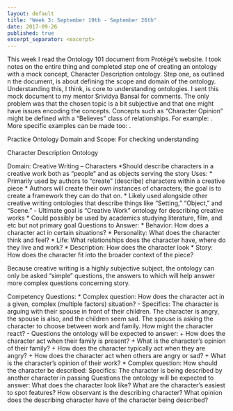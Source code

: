 ```yaml
---
layout: default
title: "Week 3: September 19th - September 26th"
date: 2017-09-26
published: true
excerpt_separator: <excerpt>
---
```

This week I read the Ontology 101 document from Protégé’s website. I took notes on the entire thing and completed step one of creating an ontology with a mock concept, Character Description ontology. <excerpt> Step one, as outlined n the document, is about defining the scope and domain of the ontology. Understanding this, I think, is core to understanding ontologies. I sent this mock document to my mentor Srividya Bansal for comments. The only problem was that the chosen topic is a bit subjective and that one might have issues encoding the concepts. Concepts such as “Character Opinion” might be defined with a “Believes” class of relationships. For example: <Character> <Believes> <Christianity>. More specific examples can be made too: <Character> <BelievesIsCute> <Dogs>.

Practice Ontology Domain and Scope: For checking understanding

Character Description Ontology

Domain: Creative Writing – Characters
	*Should describe characters in a creative work both as “people” and as objects serving the story
Uses:
	* Primarily used by authors to “create” (describe) characters within a creative piece
	* Authors will create their own instances of characters; the goal is to create a framework they can do that on.
	* Likely used alongside other creative writing ontologies that describe things like “Setting,” “Object,” and “Scene.”
		- Ultimate goal is “Creative Work” ontology for describing creative works
	* Could possibly be used by academics studying literature, film, and etc but not primary goal
Questions to Answer:
	* Behavior: How does a character act in certain situations?
	* Personality: What does the character think and feel?
	* Life: What relationships does the character have, where do they live and work?
	* Description: How does the character look
	* Story: How does the character fit into the broader context of the piece?

Because creative writing is a highly subjective subject, the ontology can only be asked “simple” questions, the answers to which will help answer more complex questions concerning story.

Competency Questions:
	* Complex question: How does the character act in a given, complex (multiple factors) situation?
		- Specifics: The character is arguing with their spouse in front of their children. The character is angry, the spouse is also, and the children seem sad. The spouse is asking the character to choose between work and family. How might the character react?
		- Questions the ontology will be expected to answer:
			+ How does the character act when their family is present?
			+ What is the character’s opinion of their family?
			+ How does the character typically act when they are angry?
			+ How does the character act when others are angry or sad?
			+ What is the character’s opinion of their work?
	* Complex question: How should the character be described:
		Specifics: The character is being described by another character in passing
		Questions the ontology will be expected to answer:
		What does the character look like?
			What are the character’s easiest to spot features?
		How observant is the describing character?
		What opinion does the describing character have of the character being described?
